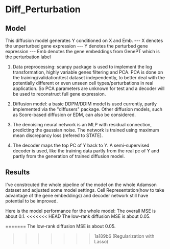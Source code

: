 # Diff_Perturbation

## Model

This diffusion model generates Y conditioned on X and Emb.
--- X denotes the unperturbed gene expression
--- Y denotes the perturbed gene expression
--- Emb denotes the gene embeddings from GenePT which is the perturbation label

1. Data preprocessing: scanpy package is used to implement the log transformation, highly variable genes filtering and PCA. PCA is done on the training/validation/test dataset independently, to better deal with the potentially different or even unseen cell types/perturbations in real application. So PCA parameters are unknown for test and a decoder will be used to reconstruct full gene expression.

2. Diffusion model: a basic DDPM/DDIM model is used currently, partly implemented via the "diffusers" package. Other diffusion models, such as Score-based diffusion or EDM, can also be considered.

3. The denoising neural network is an MLP with residual connection, predicting the gaussian noise. The network is trained using maximum mean discrepancy loss (refered to STATE).

4. The decoder maps the top PC of Y back to Y. A semi-supervised decoder is used, like the training data partly from the real pc of Y and partly from the generation of trained diffusion model.

## Results

I've constrcuted the whole pipeline of the model on the whole Adamson dataset and adjusted some model settings. 
Cell Representation(how to take advantage of the gene embeddings) and decoder network still have potential to be improved.

Here is the model performance for the whole model:
The overall MSE is about 0.1.
<<<<<<< HEAD
The low-rank diffusion MSE is about 0.05.



=======
The low-rank diffusion MSE is about 0.05.
>>>>>>> 1a189b6 (Regularization with Lasso)
